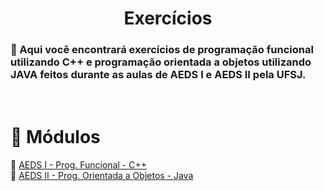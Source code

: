 # <h1 align="center">Exercícios</h1>

### 📌 Aqui você encontrará exercícios de programação funcional utilizando C++ e programação orientada a objetos utilizando JAVA feitos durante as aulas de AEDS I e AEDS II pela UFSJ.

# <br>:book: Módulos

🔗 [AEDS I - Prog. Funcional - C++](https://github.com/RodrigoLuigi/exercicios/tree/main/exercicios-pf)<br>
🔗 [AEDS II - Prog. Orientada a Objetos - Java](https://github.com/RodrigoLuigi/exercicios/tree/main/exercicios-poo)<br>